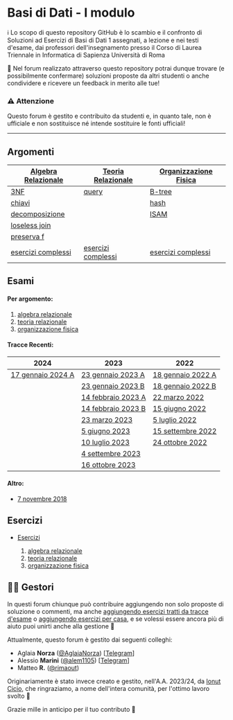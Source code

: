 # Basi di Dati - I modulo

ℹ️ Lo scopo di questo repository GitHub è lo scambio e il confronto di Soluzioni ad Esercizi di Basi di Dati 1 assegnati, a lezione e nei testi d'esame, dai professori dell'insegnamento presso il Corso di Laurea Triennale in Informatica di Sapienza Università di Roma

💬 Nel forum realizzato attraverso questo repository potrai dunque trovare (e possibilmente confermare) soluzioni proposte da altri studenti o anche condividere e ricevere un feedback in merito alle tue!

### ⚠️ Attenzione 

Questo forum è gestito e contribuito da studenti e, in quanto tale, non è ufficiale e non sostituisce né intende sostituire le fonti ufficiali!

---

## Argomenti

| **[Algebra Relazionale](../../discussions?discussions_q=is%3Aopen+label%3A"algebra+relazionale")** | **[Teoria Relazionale](../../discussions?discussions_q=is%3Aopen+label%3A"teoria+relazionale")** | **[Organizzazione Fisica](../../discussions?discussions_q=is%3Aopen+label%3A"organizzazione+fisica")** |
| --- | --- | --- |
| [3NF](../../discussions?discussions_q=is%3Aopen+label%3A3NF) | [query](../../discussions?discussions_q=is%3Aopen+label%3A"teoria+relazionale") | [B-tree](../../discussions?discussions_q=is%3Aopen+label%3AB-tree) |
| [chiavi](../../discussions?discussions_q=is%3Aopen+label%3Achiavi) |     | [hash](../../discussions?discussions_q=is%3Aopen+label%3Ahash) |
| [decomposizione](../../discussions?discussions_q=is%3Aopen+label%3Adecomposizione) |     | [ISAM](../../discussions?discussions_q=is%3Aopen+label%3AISAM) |
| [loseless join](../../discussions?discussions_q=is%3Aopen+label%3A%22loseless+join%22) |     |     |
| [preserva f](../../discussions?discussions_q=is%3Aopen+label%3A%22preserva+f%22) |     |     |
| [esercizi complessi](../../discussions?discussions_q=is%3Aopen+label%3A"algebra+relazionale"+label%3Ahard+) | [esercizi complessi](../../discussions?discussions_q=is%3Aopen+label%3A"teoria+relazionale"+label%3Ahard+) | [esercizi complessi](../../discussions?discussions_q=is%3Aopen+label%3A"organizzazione+fisica"+label%3Ahard+) |

## Esami

#### Per argomento:
   1. [algebra relazionale](../../discussions?discussions_q=is%3Aopen+category%3AEsami+label%3A"algebra+relazionale")
   2. [teoria relazionale](../../discussions?discussions_q=is%3Aopen+category%3AEsami+label%3A"teoria+relazionale")
   3. [organizzazione fisica](../../discussions?discussions_q=is%3Aopen+category%3AEsami+label%3A"organizzazione+fisica")
  
#### Tracce Recenti:

| **2024** | **2023** | **2022** |
| -------- | ---------| -------- |
| [17 gennaio 2024 A](../../discussions?discussions_q=is%3Aopen+label%3A"2024-01-17+B"+) | [23 gennaio 2023 A](../../discussions?discussions_q=is%3Aopen+label%3A"2023-01-23+A"+) | [18 gennaio 2022 A](../../discussions/categories/esami?discussions_q=is%3Aopen+category%3AEsami+label%3A"2022-01-18+A") |
| | [23 gennaio 2023 B](../../discussions?discussions_q=is%3Aopen+label%3A"2023-01-23+B"+) | [18 gennaio 2022 B](../../discussions?discussions_q=is%3Aopen+label%3A"2022-01-18+B") |
| | [14 febbraio 2023 A](../../discussions?discussions_q=is%3Aopen+label%3A"2023-02-14+A"+) | [22 marzo 2022](../../discussions?discussions_q=is%3Aopen+label%3A2022-03-22+) |
| | [14 febbraio 2023 B](../../discussions?discussions_q=is%3Aopen+label%3A"2023-02-14+B"+) | [15 giugno 2022](../../discussions?discussions_q=is%3Aopen+label%3A2022-06-15+) |
| | [23 marzo 2023](../../discussions?discussions_q=is%3Aopen+label%3A2023-03-23+) | [5 luglio 2022](../../discussions?discussions_q=is%3Aopen+label%3A2022-07-05+) |
| | [5 giugno 2023](../../discussions?discussions_q=is%3Aopen+label%3A2023-06-05+) | [15 settembre 2022](../../discussions?discussions_q=is%3Aopen+label%3A2022-09-15+) |
| | [10 luglio 2023](../../discussions?discussions_q=is%3Aopen+label%3A2023-07-10+) | [24 ottobre 2022](../../discussions?discussions_q=is%3Aopen+label%3A2022-10-24+) | 
| | [4 settembre 2023](../../discussions?discussions_q=is%3Aopen+label%3A2023-09-04+) | |
| | [16 ottobre 2023](../../discussions?discussions_q=is%3Aopen+label%3A2023-10-16+) | |

#### Altro:
- [7 novembre 2018](../../discussions/categories/esami?discussions_q=is%3Aopen+category%3AEsami+label%3A"2018-11-07")

## Esercizi

- [Esercizi](../../discussions/categories/esercizi?discussions_q=is%3Aopen+category%3AEsercizi)

  1. [algebra relazionale](../../discussions?discussions_q=is%3Aopen+category%3AEsercizi+label%3A"algebra+relazionale")
  2. [teoria relazionale](../../discussions?discussions_q=is%3Aopen+category%3AEsercizi+label%3A"teoria+relazionale")
  3. [organizzazione fisica](../../discussions?discussions_q=is%3Aopen+category%3AEsercizi+label%3A"organizzazione+fisica")
 
## 👷‍♀️ Gestori

In questi forum chiunque può contribuire aggiungendo non solo proposte di soluzione o commenti, ma anche [aggiungendo esercizi tratti da tracce d'esame](https://github.com/sapienzastudentsnetwork/basi-di-dati-1/discussions/new?category=esami) o [aggiungendo esercizi per casa](https://github.com/sapienzastudentsnetwork/basi-di-dati-1/discussions/new?category=esercizi), e se volessi essere ancora più di aiuto puoi unirti anche alla gestione 🙂

Attualmente, questo forum è gestito dai seguenti colleghi:
- Aglaia **Norza** ([@AglaiaNorza](https://github.com/aglaianorza)) [[Telegram](https://t.me/aglaianorza)]
- Alessio **Marini** ([@alem1105](https://github.com/alem1105)) [[Telegram](https://t.me/alem1153)]
- Matteo **R.** ([@rimaout](https://github.com/rimaout))

Originariamente è stato invece creato e gestito, nell'A.A. 2023/24, da [Ionut Cicio](https://github.com/CuriousCI), che ringraziamo, a nome dell'intera comunità, per l'ottimo lavoro svolto 💪

Grazie mille in anticipo per il tuo contributo 🙌
